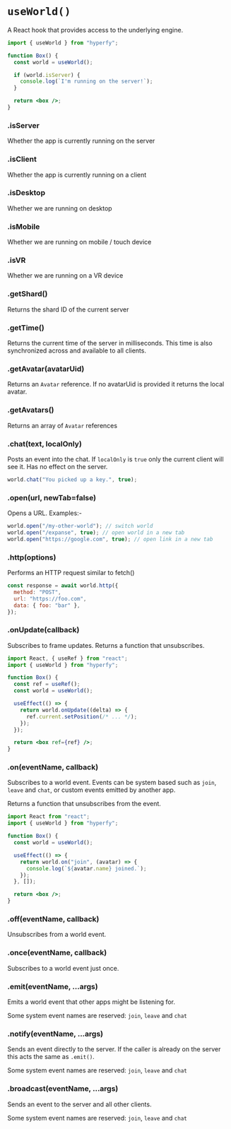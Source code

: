 # `useWorld()`

A React hook that provides access to the underlying engine.

```jsx
import { useWorld } from "hyperfy";

function Box() {
  const world = useWorld();

  if (world.isServer) {
    console.log(`I'm running on the server!`);
  }

  return <box />;
}
```

### .isServer

Whether the app is currently running on the server

### .isClient

Whether the app is currently running on a client

### .isDesktop

Whether we are running on desktop

### .isMobile

Whether we are running on mobile / touch device

### .isVR

Whether we are running on a VR device

### .getShard()

Returns the shard ID of the current server

### .getTime()

Returns the current time of the server in milliseconds. This time is also synchronized across and available to all clients.

### .getAvatar(avatarUid)

Returns an `Avatar` reference. If no avatarUid is provided it returns the local avatar.

### .getAvatars()

Returns an array of `Avatar` references

### .chat(text, localOnly)

Posts an event into the chat. If `localOnly` is `true` only the current client will see it. Has no effect on the server.

```jsx
world.chat("You picked up a key.", true);
```

### .open(url, newTab=false)

Opens a URL. Examples:-

```jsx
world.open("/my-other-world"); // switch world
world.open("/expanse", true); // open world in a new tab
world.open("https://google.com", true); // open link in a new tab
```

### .http(options)

Performs an HTTP request similar to fetch()

```jsx
const response = await world.http({
  method: "POST",
  url: "https://foo.com",
  data: { foo: "bar" },
});
```

### .onUpdate(callback)

Subscribes to frame updates. Returns a function that unsubscribes.

```jsx
import React, { useRef } from "react";
import { useWorld } from "hyperfy";

function Box() {
  const ref = useRef();
  const world = useWorld();

  useEffect(() => {
    return world.onUpdate((delta) => {
      ref.current.setPosition(/* ... */);
    });
  });

  return <box ref={ref} />;
}
```

### .on(eventName, callback)

Subscribes to a world event. Events can be system based such as `join`, `leave` and `chat`, or custom events emitted by another app.

Returns a function that unsubscribes from the event.

```jsx
import React from "react";
import { useWorld } from "hyperfy";

function Box() {
  const world = useWorld();

  useEffect(() => {
    return world.on("join", (avatar) => {
      console.log(`${avatar.name} joined.`);
    });
  }, []);

  return <box />;
}
```

### .off(eventName, callback)

Unsubscribes from a world event.

### .once(eventName, callback)

Subscribes to a world event just once.

### .emit(eventName, ...args)

Emits a world event that other apps might be listening for.

Some system event names are reserved: `join`, `leave` and `chat`

### .notify(eventName, ...args)

Sends an event directly to the server. If the caller is already on the server this acts the same as `.emit()`.

Some system event names are reserved: `join`, `leave` and `chat`

### .broadcast(eventName, ...args)

Sends an event to the server and all other clients.

Some system event names are reserved: `join`, `leave` and `chat`
